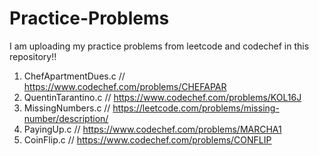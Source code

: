 # Practice-Problems
I am uploading my practice problems from leetcode and codechef in this repository!!
1. ChefApartmentDues.c // https://www.codechef.com/problems/CHEFAPAR
2. QuentinTarantino.c // https://www.codechef.com/problems/KOL16J 
3. MissingNumbers.c // https://leetcode.com/problems/missing-number/description/   
4. PayingUp.c // https://www.codechef.com/problems/MARCHA1
5. CoinFlip.c // https://www.codechef.com/problems/CONFLIP
